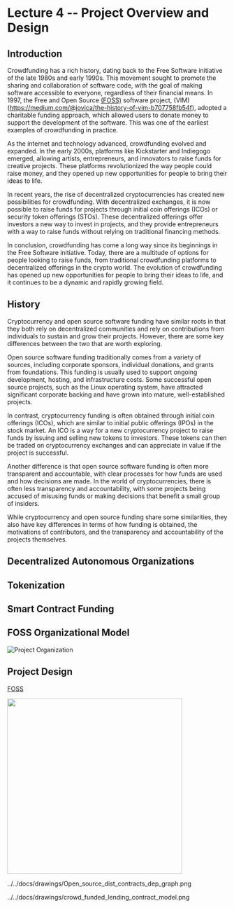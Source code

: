 # Lecture 4 -- Project Overview and Design

## Introduction

Crowdfunding has a rich history, dating back to the Free Software initiative of the late 1980s and early 1990s. This movement sought to promote the sharing and collaboration of software code, with the goal of making software accessible to everyone, regardless of their financial means. In 1997, the Free and Open Source [(FOSS)](https://www.gnu.org/philosophy/floss-and-foss.en.html) software project, (VIM)(https://medium.com/@jovica/the-history-of-vim-b707758fb54f), adopted a charitable funding approach, which allowed users to donate money to support the development of the software. This was one of the earliest examples of crowdfunding in practice.

As the internet and technology advanced, crowdfunding evolved and expanded. In the early 2000s, platforms like Kickstarter and Indiegogo emerged, allowing artists, entrepreneurs, and innovators to raise funds for creative projects. These platforms revolutionized the way people could raise money, and they opened up new opportunities for people to bring their ideas to life.

In recent years, the rise of decentralized cryptocurrencies has created new possibilities for crowdfunding. With decentralized exchanges, it is now possible to raise funds for projects through initial coin offerings (ICOs) or security token offerings (STOs). These decentralized offerings offer investors a new way to invest in projects, and they provide entrepreneurs with a way to raise funds without relying on traditional financing methods.

In conclusion, crowdfunding has come a long way since its beginnings in the Free Software initiative. Today, there are a multitude of options for people looking to raise funds, from traditional crowdfunding platforms to decentralized offerings in the crypto world. The evolution of crowdfunding has opened up new opportunities for people to bring their ideas to life, and it continues to be a dynamic and rapidly growing field.

## History

Cryptocurrency and open source software funding have similar roots in that they both rely on decentralized communities and rely on contributions from individuals to sustain and grow their projects. However, there are some key differences between the two that are worth exploring.

Open source software funding traditionally comes from a variety of sources, including corporate sponsors, individual donations, and grants from foundations. This funding is usually used to support ongoing development, hosting, and infrastructure costs. Some successful open source projects, such as the Linux operating system, have attracted significant corporate backing and have grown into mature, well-established projects.

In contrast, cryptocurrency funding is often obtained through initial coin offerings (ICOs), which are similar to initial public offerings (IPOs) in the stock market. An ICO is a way for a new cryptocurrency project to raise funds by issuing and selling new tokens to investors. These tokens can then be traded on cryptocurrency exchanges and can appreciate in value if the project is successful.

Another difference is that open source software funding is often more transparent and accountable, with clear processes for how funds are used and how decisions are made. In the world of cryptocurrencies, there is often less transparency and accountability, with some projects being accused of misusing funds or making decisions that benefit a small group of insiders.

While cryptocurrency and open source funding share some similarities, they also have key differences in terms of how funding is obtained, the motivations of contributors, and the transparency and accountability of the projects themselves.

## Decentralized Autonomous Organizations

## Tokenization

## Smart Contract Funding

## FOSS Organizational Model

![Project Organization](../../docs/drawings/Project_onion.png)

## Project Design

[FOSS](../../docs/drawings/FOSS_model.png)

<img src="./Numeraire_fog_meter.png" width="400">

../../docs/drawings/Open_source_dist_contracts_dep_graph.png


../../docs/drawings/crowd_funded_lending_contract_model.png
